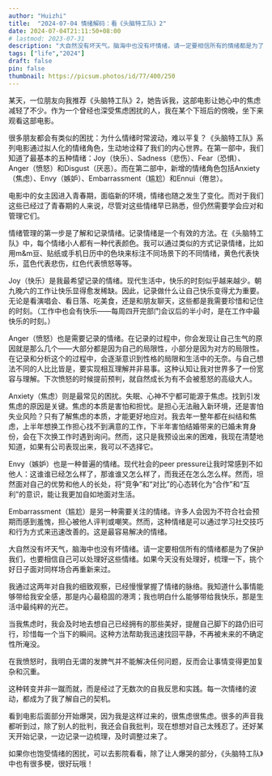 ```yaml
---
author: "Huizhi"
title:  "2024-07-04 情绪解码：看《头脑特工队》2" 
date: 2024-07-04T21:11:50+08:00 
# lastmod: 2023-07-31
description: "大自然没有坏天气。脑海中也没有坏情绪，请一定要相信所有的情绪都是为了保护我们"
tags: ["life","2024"]
draft: false
pin: false
thumbnail: https://picsum.photos/id/77/400/250
---
```

某天，一位朋友向我推荐《头脑特工队》2，她告诉我，这部电影让她心中的焦虑减轻了不少。作为一个曾经也深受焦虑困扰的人，我在某个下班后的傍晚，坐下来观看这部电影。

很多朋友都会有类似的困扰：为什么情绪时常波动，难以平复？《头脑特工队》系列电影通过拟人化的情绪角色，生动地诠释了我们的内心世界。在第一部中，我们知道了最基本的五种情绪：Joy（快乐）、Sadness（悲伤）、Fear（恐惧）、Anger（愤怒）和Disgust（厌恶）。而在第二部中，新增的情绪角色包括Anxiety（焦虑）、Envy（嫉妒）、Embarrassment（尴尬）和Ennui（倦怠）。

电影中的女主因进入青春期，面临新的环境，情绪也随之发生了变化。而对于我们这些已经过了青春期的人来说，尽管对这些情绪早已熟悉，但仍然需要学会应对和管理它们。

情绪管理的第一步是了解和记录情绪。记录情绪是一个有效的方法。在《头脑特工队》中，每个情绪小人都有一种代表颜色。我可以通过类似的方式记录情绪，比如用m&m豆、贴纸或手机日历中的色块来标注不同场景下的不同情绪，黄色代表快乐，蓝色代表悲伤，红色代表愤怒等等。

Joy（快乐）是我最希望记录的情绪。现代生活中，快乐的时刻似乎越来越少。朝九晚六的工作让快乐显得愈发稀缺。因此，记录做什么让自己快乐变得尤为重要。无论是看演唱会、看日落、吃美食，还是和朋友聊天，这些都是我需要珍惜和记住的时刻。（工作中也会有快乐——每周四开完部门会议后的半小时，是在工作中最快乐的时刻。）

Anger（愤怒）也是需要记录的情绪。在记录的过程中，你会发现让自己生气的原因就是那么几个——大部分都是因为自己的局限性，小部分是因为对方的局限性。在记录和分析这个的过程中，会逐渐意识到性格的局限和生活中的无奈。与自己想法不同的人比比皆是，要实现相互理解并非易事。这种认知让我对世界多了一份宽容与理解。下次愤怒的时候提前预判，就自然成长为有不会被惹怒的高级大人。

Anxiety（焦虑）则是最常见的困扰。失眠、心神不宁都可能源于焦虑。找到引发焦虑的原因是关键。焦虑的本质是害怕和担忧。是担心无法融入新环境，还是害怕失业风险？只有了解焦虑的本质，才能更好地应对。我去年一整年都在纠结和焦虑，上半年想换工作担心找不到满意的工作，下半年害怕结婚带来的已婚未育身份，会在下次换工作时遇到询问。然而，这只是我预设出来的困难，我现在清楚地知道，如果有公司表现出来，我可以不选择它。

Envy（嫉妒）也是一种普遍的情绪。现代社会的peer pressure让我时常感到不如他人：这谁谁已经怎么样了，那谁谁又怎么样了，而我还在怎么怎么样。然而，坦然面对自己的优势和他人的长处，将“竞争”和“对比”的心态转化为“合作”和“互利”的意识，能让我更加自如地面对生活。

Embarrassment（尴尬）是另一种需要关注的情绪。许多人会因为不符合社会预期而感到羞愧，担心被他人评判或嘲笑。然而，这种情绪是可以通过学习社交技巧和行为方式来迅速改善的。这是最容易解决的情绪。

大自然没有坏天气，脑海中也没有坏情绪。请一定要相信所有的情绪都是为了保护我们，也要相信自己可以处理好这些情绪。如果今天没有处理好，梳理一下，挑个好日子面对同样场合再重新来过。

我通过这两年对自我的细致观察，已经慢慢掌握了情绪的脉络。我知道什么事情能够带给我安全感，那是内心最稳固的港湾；我也明白什么能够带给我快乐，那是生活中最纯粹的光芒。

当我焦虑时，我会及时地去想自己已经拥有的那些美好，提醒自己脚下的路仍旧可行，珍惜每一个当下的瞬间。这种方法帮助我迅速找回平静，不再被未来的不确定性所淹没。

在我愤怒时，我明白无谓的发脾气并不能解决任何问题，反而会让事情变得更加复杂和沉重。

这种转变并非一蹴而就，而是经过了无数次的自我反思和实践。每一次情绪的波动，都成为了我了解自己的契机。

看到电影后面部分开始爆哭，因为我是这样过来的，很焦虑很焦虑。很多的声音我都听到过，除了别人的批判，我还会自我批判，现在想想对自己太残忍了。还好某天开始记录，一边记录一边梳理，及时调整过来了。

如果你也饱受情绪的困扰，可以去影院看看，除了让人爆哭的部分，《头脑特工队》中也有很多梗，很好玩哦！